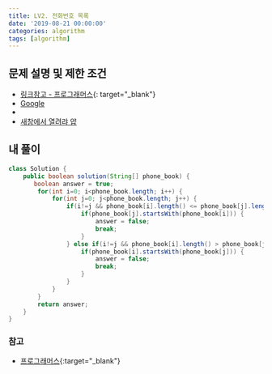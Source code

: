 ```yaml
---
title: LV2. 전화번호 목록
date: '2019-08-21 00:00:00'
categories: algorithm
tags: [algorithm]
---
```


## 문제 설명 및 제한 조건

* [링크참고 - 프로그래머스](https://programmers.co.kr/learn/courses/30/lessons/42577){: target="_blank"}
* [Google][]
* [Google]: http://google.com/
* <a href="https://google.com" target="_blank">새창에서 열려랴 얍</a>

## 내 풀이

```java
class Solution {
    public boolean solution(String[] phone_book) {
       boolean answer = true;
		for(int i=0; i<phone_book.length; i++) {
			for(int j=0; j<phone_book.length; j++) {
				if(i!=j && phone_book[i].length() <= phone_book[j].length()) {
					if(phone_book[j].startsWith(phone_book[i])) {
						answer = false;
						break;
					}
				} else if(i!=j && phone_book[i].length() > phone_book[j].length()) {
					if(phone_book[i].startsWith(phone_book[j])) {
						answer = false;
						break;
					}
				}
			}
		}
		return answer;
    }
}
```

### 참고

* [프로그래머스](https://programmers.co.kr/learn/courses/30/lessons/42577){:target="_blank"}
